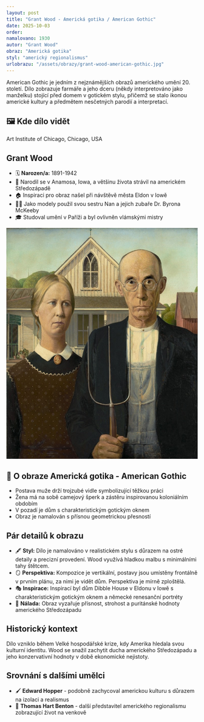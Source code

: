 ```yaml
---
layout: post
title: "Grant Wood - Americká gotika / American Gothic"
date: 2025-10-03
order:
namalovano: 1930
autor: "Grant Wood"
obraz: "Americká gotika"
styl: "americký regionalismus"
urlobrazu: "/assets/obrazy/grant-wood-american-gothic.jpg"
---
```

American Gothic je jedním z nejznámějších obrazů amerického umění 20. století. Dílo zobrazuje farmáře a jeho dceru (někdy interpretováno jako manželku) stojící před domem v gotickém stylu, přičemž se stalo ikonou americké kultury a předmětem nesčetných parodií a interpretací.

## 🖼️ Kde dílo vidět
Art Institute of Chicago, Chicago, USA

## Grant Wood
- 🗓️ **Narozen/a:** 1891-1942
- 🎨 Narodil se v Anamosa, Iowa, a většinu života strávil na americkém Středozápadě
- 🏠 Inspiraci pro obraz našel při návštěvě města Eldon v Iowě
- 👨‍👧 Jako modely použil svou sestru Nan a jejich zubaře Dr. Byrona McKeeby
- 🎓 Studoval umění v Paříži a byl ovlivněn vlámskými mistry

![Americká gotika](/assets/obrazy/grant-wood-american-gothic.jpg)

## 🎨 O obraze Americká gotika - American Gothic

- Postava muže drží trojzubé vidle symbolizující těžkou práci
- Žena má na sobě camejový šperk a zástěru inspirovanou koloniálním obdobím
- V pozadí je dům s charakteristickým gotickým oknem
- Obraz je namalován s přísnou geometrickou přesností

## Pár detailů k obrazu

- 🖋️ **Styl:** Dílo je namalováno v realistickém stylu s důrazem na ostré detaily a precizní provedení. Wood využívá hladkou malbu s minimálními tahy štětcem.
- 🪞 **Perspektiva:** Kompozice je vertikální, postavy jsou umístěny frontálně v prvním plánu, za nimi je vidět dům. Perspektiva je mírně zploštělá.
- 🎭 **Inspirace:** Inspirací byl dům Dibble House v Eldonu v Iowě s charakteristickým gotickým oknem a německé renesanční portréty
- 🌃 **Nálada:** Obraz vyzařuje přísnost, strohost a puritánské hodnoty amerického Středozápadu

## Historický kontext

Dílo vzniklo během Velké hospodářské krize, kdy Amerika hledala svou kulturní identitu. Wood se snažil zachytit ducha amerického Středozápadu a jeho konzervativní hodnoty v době ekonomické nejistoty.

## Srovnání s dalšími umělci

- 🖌️ **Edward Hopper** - podobně zachycoval americkou kulturu s důrazem na izolaci a realismus
- 🎨 **Thomas Hart Benton** - další představitel amerického regionalismu zobrazující život na venkově
